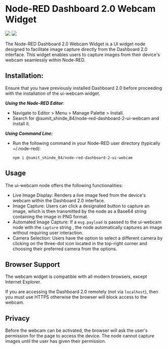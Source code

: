 Node-RED Dashboard 2.0 Webcam Widget
=======================

![](https://github.com/sumitshinde-84/node-red-dashboard-2-ui-webcam/assets/110285294/7f1d2ee2-add5-4405-ae5e-a1b86da13a4e)
![](https://github.com/sumitshinde-84/node-red-dashboard-2-ui-webcam/assets/110285294/be25b4e6-693b-445f-aa65-3f48da7fc367) 

The Node-RED Dashboard 2.0 Webcam Widget is a UI widget node designed to facilitate image capture directly from the Dashboard 2.0 interface. This widget enables users to capture images from their device's webcam seamlessly within Node-RED.

## Installation:
Ensure that you have previously installed Dashboard 2.0 before proceeding with the installation of the ui-webcam widget.

 ***Using the Node-RED Editor***:
- Navigate to Editor > Menu > Manage Palette > Install.
- Search for @sumit_shinde_84/node-red-dashboard-2-ui-webcam and install it.

***Using Command Line:***
- Run the following command in your Node-RED user directory (typically ~/.node-red):
  ```
  npm i @sumit_shinde_84/node-red-dashboard-2-ui-webcam
  ```
## Usage

The ui-webcam node offers the following functionalities:
- Live Image Display: Renders a live image feed from the device's webcam within the Dashboard 2.0 interface.
- Image Capture: Users can click a designated button to capture an image, which is then transmitted by the node as a Base64 string containing the image in PNG format.
- Automated Image Capture: If a `msg.payload` is passed to the ui-webcam node with the  `capture` string , the node automatically captures an image without requiring user interaction.
- Camera Selection: Users have the option to select a different camera by clicking on the three-dot icon located in the top-right corner and choosing their preferred camera from the options.

## Browser Support

The webcam widget is compatible with all modern browsers, except Internet Explorer. 

If you are accessing the Dashboard 2.0 remotely (not via `localhost`), then you must
use HTTPS otherwise the browser will block access to the webcam.

## Privacy

Before the webcam can be activated, the browser will ask the user's permission for
the page to access the device. The node cannot capture images until the user
has given their permission. 
